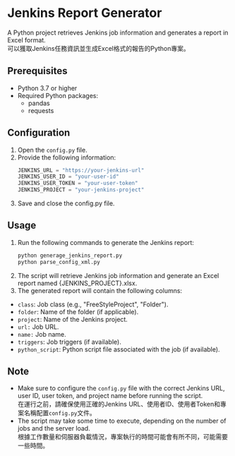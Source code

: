 # Jenkins Report Generator
A Python project retrieves Jenkins job information and generates a report in Excel format.  
可以獲取Jenkins任務資訊並生成Excel格式的報告的Python專案。

## Prerequisites
- Python 3.7 or higher
- Required Python packages:
  - pandas
  - requests

## Configuration
1. Open the `config.py` file.
2. Provide the following information:
   ```python
   JENKINS_URL = "https://your-jenkins-url"
   JENKINS_USER_ID = "your-user-id"
   JENKINS_USER_TOKEN = "your-user-token"
   JENKINS_PROJECT = "your-jenkins-project"
   ```   
3. Save and close the config.py file.

## Usage
1. Run the following commands to generate the Jenkins report:
   ```bash
   python generage_jenkins_report.py
   python parse_config_xml.py
   ```
2. The script will retrieve Jenkins job information and generate an Excel report named {JENKINS_PROJECT}.xlsx.
3. The generated report will contain the following columns:
- `class`: Job class (e.g., "FreeStyleProject", "Folder").
- `folder`: Name of the folder (if applicable).
- `project`: Name of the Jenkins project.
- `url:` Job URL.
- `name:` Job name.
- `triggers`: Job triggers (if available).
- `python_script`: Python script file associated with the job (if available).

## Note
- Make sure to configure the `config.py` file with the correct Jenkins URL, user ID, user token, and project name before running the script.  
 在運行之前，請確保使用正確的Jenkins URL、使用者ID、使用者Token和專案名稱配置`config.py`文件。
- The script may take some time to execute, depending on the number of jobs and the server load.  
 根據工作數量和伺服器負載情況，專案執行的時間可能會有所不同，可能需要一些時間。

